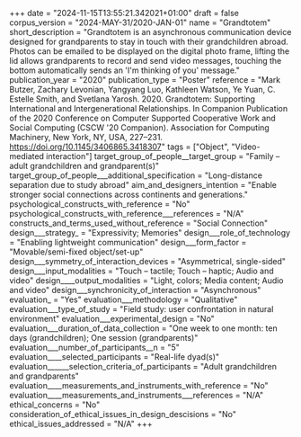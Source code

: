 +++
date = "2024-11-15T13:55:21.342021+01:00"
draft = false
corpus_version = "2024-MAY-31/2020-JAN-01"
name = "Grandtotem"
short_description = "Grandtotem is an asynchronous communication device designed for grandparents to stay in touch with their grandchildren abroad. Photos can be emailed to be displayed on the digital photo frame, lifting the lid allows grandparents to record and send video messages, touching the bottom automatically sends an 'I'm thinking of you' message."
publication_year = "2020"
publication_type = "Poster"
reference = "Mark Butzer, Zachary Levonian, Yangyang Luo, Kathleen Watson, Ye Yuan, C. Estelle Smith, and Svetlana Yarosh. 2020. Grandtotem: Supporting International and Intergenerational Relationships. In Companion Publication of the 2020 Conference on Computer Supported Cooperative Work and Social Computing (CSCW '20 Companion). Association for Computing Machinery, New York, NY, USA, 227–231. https://doi.org/10.1145/3406865.3418307"
tags = ["Object", "Video-mediated interaction"]
target_group_of_people__target_group = "Family – adult grandchildren and grandparent(s)"
target_group_of_people___additional_specification = "Long-distance separation due to study abroad"
aim_and_designers_intention = "Enable stronger social connections across continents and generations."
psychological_constructs_with_reference = "No"
psychological_constructs_with_reference___references = "N/A"
constructs_and_terms_used_without_reference = "Social Connection"
design___strategy_ = "Expressivity; Memories"
design___role_of_technology = "Enabling lightweight communication"
design___form_factor = "Movable/semi-fixed object/set-up"
design___symmetry_of_interaction_devices = "Asymmetrical, single-sided"
design___input_modalities = "Touch – tactile; Touch – haptic; Audio and video"
design____output_modalities = "Light, colors; Media content; Audio and video"
design___synchronicity_of_interaction = "Asynchronous"
evaluation_ = "Yes"
evaluation___methodology = "Qualitative"
evaluation___type_of_study = "Field study: user confrontation in natural environment"
evaluation___experimental_design = "No"
evaluation___duration_of_data_collection = "One week to one month: ten days (grandchildren); One session (grandparents)"
evaluation___number_of_participants__n = "5"
evaluation____selected_participants = "Real-life dyad(s)"
evaluation______selection_criteria_of_participants = "Adult grandchildren and grandparents"
evaluation____measurements_and_instruments_with_reference = "No"
evaluation____measurements_and_instruments___references = "N/A"
ethical_concerns = "No"
consideration_of_ethical_issues_in_design_descisions = "No"
ethical_issues_addressed = "N/A"
+++
